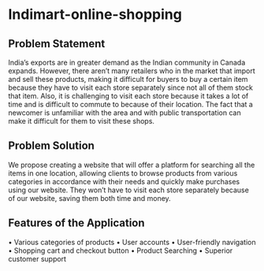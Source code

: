# Indimart-online-shopping

   Problem Statement
------------------------------------------------------
India’s exports are in greater demand as the Indian community in Canada expands.
However, there aren’t many retailers who in the market that import and sell these products,
making it difficult for buyers to buy a certain item because they have to visit each store
separately since not all of them stock that item. Also, it is challenging to visit each store
because it takes a lot of time and is difficult to commute to because of their location. The
fact that a newcomer is unfamiliar with the area and with public transportation can make it
difficult for them to visit these shops.


  Problem Solution
-------------------------------------------------------
We propose creating a website that will offer a platform for searching all the items in one
location, allowing clients to browse products from various categories in accordance with
their needs and quickly make purchases using our website. They won’t have to visit each
store separately because of our website, saving them both time and money.


  Features of the Application
--------------------------------------------------------
• Various categories of products
• User accounts
• User-friendly navigation
• Shopping cart and checkout button
• Product Searching
• Superior customer support
